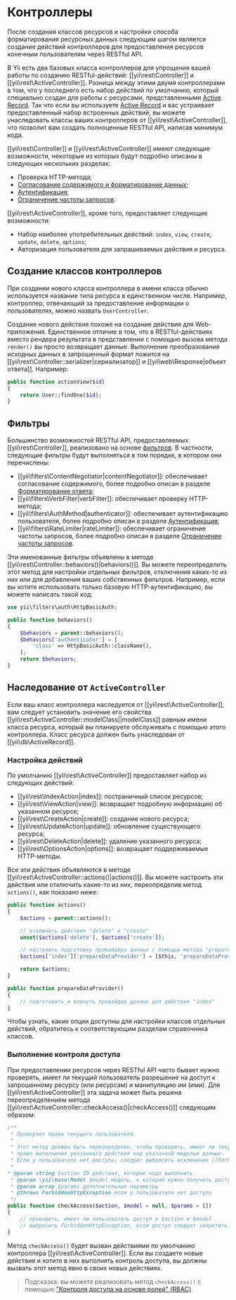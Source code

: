 Контроллеры
===========

После создания классов ресурсов и настройки способа форматирования ресурсных данных следующим шагом 
является создание действий контроллеров для предоставления ресурсов конечным пользователям через RESTful API.

В Yii есть два базовых класса контроллеров для упрощения вашей работы по созданию RESTful-действий:
[[yii\rest\Controller]] и [[yii\rest\ActiveController]]. Разница между этими двумя контроллерами в том,
что у последнего есть набор действий по умолчанию, который специально создан для работы с ресурсами,
представленными [Active Record](db-active-record.md). Так что если вы используете [Active Record](db-active-record.md)
и вас устраивает предоставленный набор встроенных действий, вы можете унаследовать классы ваших контроллеров
от [[yii\rest\ActiveController]], что позволит вам создать полноценные RESTful API, написав минимум кода.

[[yii\rest\Controller]] и [[yii\rest\ActiveController]] имеют следующие возможности, некоторые из которых
будут подробно описаны в следующих нескольких разделах:

* Проверка HTTP-метода;
* [Согласование содержимого и форматирование данных](rest-response-formatting.md);
* [Аутентификация](rest-authentication.md);
* [Ограничение частоты запросов](rest-rate-limiting.md).

[[yii\rest\ActiveController]], кроме того, предоставляет следующие возможности:

* Набор наиболее употребительных действий: `index`, `view`, `create`, `update`, `delete`, `options`;
* Авторизация пользователя для запрашиваемых действия и ресурса.


## Создание классов контроллеров <a name="creating-controller"></a>

При создании нового класса контроллера в имени класса обычно используется
название типа ресурса в единственном числе. Например, контроллер, отвечающий за предоставление информации о пользователях,
можно назвать `UserController`.

Создание нового действия похоже на создание действия для Web-приложения. Единственное отличие в том,
что в RESTful-действиях вместо рендера результата в представлении с помощью вызова метода `render()`
вы просто возвращает данные. Выполнение преобразования исходных данных в запрошенный формат ложится на 
[[yii\rest\Controller::serializer|сериализатор]] и [[yii\web\Response|объект ответа]].
Например:

```php
public function actionView($id)
{
    return User::findOne($id);
}
```


## Фильтры <a name="filters"></a>

Большинство возможностей RESTful API, предоставляемых [[yii\rest\Controller]], реализовано на основе [фильтров](structure-filters.md).
В частности, следующие фильтры будут выполняться в том порядке, в котором они перечислены:

* [[yii\filters\ContentNegotiator|contentNegotiator]]: обеспечивает согласование содержимого, более подробно описан 
  в разделе [Форматирование ответа](rest-response-formatting.md);
* [[yii\filters\VerbFilter|verbFilter]]: обеспечивает проверку HTTP-метода;
* [[yii\filters\AuthMethod|authenticator]]: обеспечивает аутентификацию пользователя, более подробно описан 
  в разделе [Аутентификация](rest-authentication.md);
* [[yii\filters\RateLimiter|rateLimiter]]: обеспечивает ограничение частоты запросов, более подробно описан 
  в разделе [Ограничение частоты запросов](rest-rate-limiting.md).

Эти именованные фильтры объявлены в методе [[yii\rest\Controller::behaviors()|behaviors()]].
Вы можете переопределить этот метод для настройки отдельных фильтров, отключения каких-то из них или для добавления ваших собственных фильтров.
Например, если вы хотите использовать только базовую HTTP-аутентификацию, вы можете написать такой код:

```php
use yii\filters\auth\HttpBasicAuth;

public function behaviors()
{
    $behaviors = parent::behaviors();
    $behaviors['authenticator'] = [
        'class' => HttpBasicAuth::className(),
    ];
    return $behaviors;
}
```


## Наследование от `ActiveController` <a name="extending-active-controller"></a>

Если ваш класс контроллера наследуется от [[yii\rest\ActiveController]], вам следует установить
значение его свойства [[yii\rest\ActiveController::modelClass||modelClass]] равным имени класса ресурса,
который вы планируете обслуживать с помощью этого контроллера. Класс ресурса должен быть унаследован от [[yii\db\ActiveRecord]].


### Настройка действий <a name="customizing-actions"></a>

По умолчанию [[yii\rest\ActiveController]] предоставляет набор из следующих действий:

* [[yii\rest\IndexAction|index]]: постраничный список ресурсов;
* [[yii\rest\ViewAction|view]]: возвращает подробную информацию об указанном ресурсе;
* [[yii\rest\CreateAction|create]]: создание нового ресурса;
* [[yii\rest\UpdateAction|update]]: обновление существующего ресурса;
* [[yii\rest\DeleteAction|delete]]: удаление указанного ресурса;
* [[yii\rest\OptionsAction|options]]: возвращает поддерживаемые HTTP-методы.

Все эти действия объявляются в методе [[yii\rest\ActiveController::actions()|actions()]].
Вы можете настроить эти действия или отключить какие-то из них, переопределив метод `actions()`, как показано ниже:

```php
public function actions()
{
    $actions = parent::actions();

    // отключить действия "delete" и "create"
    unset($actions['delete'], $actions['create']);

    // настроить подготовку провайдера данных с помощью метода "prepareDataProvider()"
    $actions['index']['prepareDataProvider'] = [$this, 'prepareDataProvider'];

    return $actions;
}

public function prepareDataProvider()
{
    // подготовить и вернуть провайдер данных для действия "index"
}
```

Чтобы узнать, какие опции доступны для настройки классов отдельных действий, обратитесь к соответствующим разделам справочника классов.


### Выполнение контроля доступа <a name="performing-access-check"></a>

При предоставлении ресурсов через RESTful API часто бывает нужно проверять, имеет ли текущий пользователь разрешение
на доступ к запрошенному ресурсу (или ресурсам) и манипуляцию им (ими). Для [[yii\rest\ActiveController]] эта задача может быть решена
переопределением метода [[yii\rest\ActiveController::checkAccess()|checkAccess()]] следующим образом:

```php
/**
 * Проверяет права текущего пользователя.
 *
 * Этот метод должен быть переопределен, чтобы проверить, имеет ли текущий пользователь
 * право выполнения указанного действия над указанной моделью данных.
 * Если у пользователя нет доступа, следует выбросить исключение [[ForbiddenHttpException]].
 *
* @param string $action ID действия, которое надо выполнить
 * @param \yii\base\Model $model модель, к которой нужно получить доступ. Если null, это означает, что модель, к которой нужно получить доступ, отсутствует.
 * @param array $params дополнительные параметры
 * @throws ForbiddenHttpException если у пользователя нет доступа
 */
public function checkAccess($action, $model = null, $params = [])
{
    // проверить, имеет ли пользователь доступ к $action и $model
    // выбросить ForbiddenHttpException, если доступ следует запретить
}
```

Метод `checkAccess()` будет вызван действиями по умолчанию контроллера [[yii\rest\ActiveController]]. Если вы создаете
новые действия и хотите в них выполнять контроль доступа, вы должны вызвать этот метод явно в своих новых действиях.

> Подсказка: вы можете реализовать метод `checkAccess()` с помощью ["Контроля доступа на основе ролей" (RBAC)](security-authorization.md).
